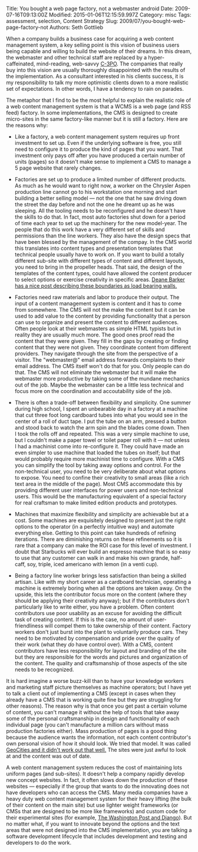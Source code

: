 Title: You bought a web page factory, not a webmaster android
Date: 2009-07-16T09:13:00Z
Modified: 2015-01-06T12:15:59.997Z
Category: misc
Tags: assessment, selection, Content Strategy
Slug: 2009/07/you-bought-web-page-factory-not
Authors: Seth Gottlieb

When a company builds a business case for acquiring a web content management system, a key selling point is this vision of business users being capable and willing to build the website of their dreams. In this dream, the webmaster and other technical staff are replaced by a hyper-caffeinated, mind-reading, web-savvy [C-3PO](http://en.wikipedia.org/wiki/C-3PO). The companies that really buy into this vision are usually thoroughly disappointed with the results of the implementation. As a consultant interested in his clients success, it is my responsibility to talk my more optimistic clients down to a more realistic set of expectations. In other words, I have a tendency to rain on parades.  

The metaphor that I find to be the most helpful to explain the realistic role of a web content management system is that a WCMS is a web page (and RSS feed) factory. In some implementations, the CMS is designed to create micro-sites in the same factory-like manner but it is still a factory. Here are the reasons why:

  

*   Like a factory, a web content management system requires up front investment to set up. Even if the underlying software is free, you still need to configure it to produce the kind of pages that you want. That investment only pays off after you have produced a certain number of units (pages) so it doesn't make sense to implement a CMS to manage a 5 page website that rarely changes.  
    
*   Factories are set up to produce a limited number of different products. As much as he would want to right now, a worker on the Chrysler Aspen production line cannot go to his workstation one morning and start building a better selling model — not the one that he saw driving down the street the day before and not the one he dreamt up as he was sleeping. All the tooling needs to be reconfigured and he doesn't have the skills to do that. In fact, most auto factories shut down for a period of time each year to set up the machinery for the new model-year. The people that do this work have a very different set of skills and permissions than the line workers. They also have the design specs that have been blessed by the management of the compay. In the CMS world this translates into content types and presentation templates that technical people usually have to work on. If you want to build a totally different sub-site with different types of content and different layouts, you need to bring in the propeller heads. That said, the design of the templates of the content types, could have allowed the content producer to select options or exercise creativity in specific areas. [Deane Barker has a nice post describing these boundaries as load bearing walls.](http://gadgetopia.com/post/6313)  
    
*   Factories need raw materials and labor to produce their output. The input of a content management system is content and it has to come from somewhere. The CMS will not the make the content but it can be used to add value to the content by providing functionality that a person can use to organize and present the content to different audiences. Often people look at their webmasters as simple HTML typists but in reality they are usually much more. The good ones proof read the content that they were given. They fill in the gaps by creating or finding content that they were not given. They coordinate content from different providers. They navigate through the site from the perspective of a visitor. The "webmaster@" email address forwards complaints to their email address. The CMS itself won't do that for you. Only people can do that. The CMS will not eliminate the webmaster but it will make the webmaster more productive by taking some of the mundane mechanics out of the job. Maybe the webmaster can be a little less technical and focus more on the coordination and accoutability side of the job.  
    
*   There is often a trade-off between flexibility and simplicity. One summer during high school, I spent an unbearable day in a factory at a machine that cut three foot long cardboard tubes into what you would see in the center of a roll of duct tape. I put the tube on an arm, pressed a button and stood back to watch the arm spin and the blades come down. Then I took the rolls off and repeated. This was a very simple machine to use, but I couldn't make a paper towel or toilet paper roll with it — not unless I had a machinist come into re-configure it. They could have made an even simpler to use machine that loaded the tubes on itself; but that would probably require more machinist time to configure. With a CMS you can simplify the tool by taking away options and control. For the non-technical user, you need to be very deliberate about what options to expose. You need to confine their creativity to small areas (like a rich text area in the middle of the page). Most CMS accommodate this by providing different user interfaces for power users and non-technical users. This would be the manufacturing equivalent of a special factory for real craftsman to make limited edition products and prototypes.  
    
*   Machines that maximize flexibility and simplicity are achievable but at a cost. Some machines are exquisitely designed to present just the right options to the operator (in a perfectly intuitive way) and automate everything else. Getting to this point can take hundreds of refining iterations. There are diminishing returns on these refinements so it is rare that a company can make the ROI case for this level of investment. I doubt that Starbucks will ever build an espresso machine that is so easy to use that any customer can walk in and make his own grande, half-caff, soy, triple, iced americano with lemon (in a venti cup).  
    
*   Being a factory line worker brings less satisfaction than being a skilled artisan. Like with my short career as a cardboard technician, operating a machine is extremely boring when all the options are taken away. On the upside, this lets the contributor focus more on the content (where they should be applying their creativity anyway); but if the contributors don't particularly like to write either, you have a problem. Often content contributors use poor usability as an excuse for avoiding the difficult task of creating content. If this is the case, no amount of user-friendliness will compel them to take ownership of their content. Factory workers don't just burst into the plant to voluntarily produce cars. They need to be motivated by compensation and pride over the quality of their work (what they _do_ have control over). With a CMS, content contributors have less responsibility for layout and branding of the site but they are responsible for the words and pictures and organization of the content. The quality and craftsmanship of those aspects of the site needs to be recognized.

  

It is hard imagine a worse buzz-kill than to have your knowledge workers and marketing staff picture themselves as machine operators; but I have yet to talk a client out of implementing a CMS (except in cases when they already have a CMS that is working quite fine but they are struggling for other reasons). The reason why is that once you get past a certain volume of content, you can't manage it without the help of tools that take away some of the personal craftsmanship in design and functionality of each individual page (you can't manufacture a million cars without mass production factories either). Mass production of pages is a good thing because the audience wants the information, not each content contributor's own personal vision of how it should look. We tried that model. It was called [GeoCities and it didn't work out that well.](http://help.yahoo.com/l/us/yahoo/geocities/close/) The sites were just awful to look at and the content was out of date.  

A web content management system reduces the cost of maintaining lots uniform pages (and sub-sites). It doesn't help a company rapidly develop new concept websites. In fact, it often slows down the production of these websites — especially if the group that wants to do the innovating does not have developers who can access the CMS. Many media companies have a heavy duty web content management system for their heavy lifting (the bulk of their content on the main site) but use lighter weight frameworks (or CMSs that are designed to be more like frameworks) and custom code for their experimental sites (for example, [The Washington Post and Django](http://push.cx/2009/washington-post-update)). But no matter what, if you want to innovate beyond the options and the text areas that were not designed into the CMS implementation, you are talking a software development lifecycle that includes development and testing and developers to do the work.
